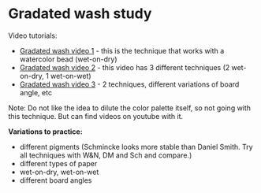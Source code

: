 # Gradated wash study

Video tutorials:
- [Gradated wash video 1](https://www.youtube.com/watch?v=lpr__HcfYM4) - this is the technique that works with a watercolor bead (wet-on-dry)
- [Gradated wash video 2](https://www.youtube.com/watch?v=R8qhw4EXb08) - this video has 3 different techniques (2 wet-on-dry, 1 wet-on-wet)
- [Gradated wash video 3](https://www.youtube.com/watch?v=AYXbKUfpXWQ) - 2 techniques, different variations of board angle, etc

Note: Do not like the idea to dilute the color palette itself, so not going with this technique. But can find videos on youtube with it.

**Variations to practice:**
- different pigments (Schmincke looks more stable than Daniel Smith. Try all techniques with W&N, DM and Sch and compare.)
- different types of paper
- wet-on-dry, wet-on-wet
- different board angles